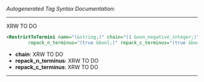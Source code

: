_Autogenerated Tag Syntax Documentation:_

---
XRW TO DO

```xml
<RestrictToTermini name="(&string;)" chain="(1 &non_negative_integer;)"
        repack_n_terminus="(true &bool;)" repack_c_terminus="(true &bool;)" />
```

-   **chain**: XRW TO DO
-   **repack_n_terminus**: XRW TO DO
-   **repack_c_terminus**: XRW TO DO

---
